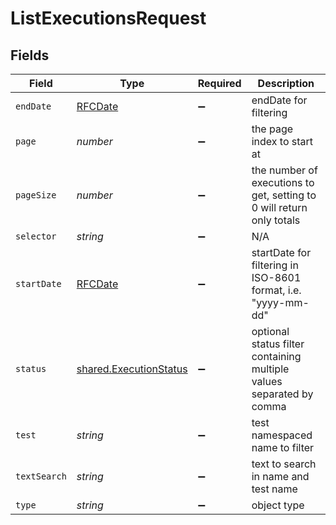 # ListExecutionsRequest


## Fields

| Field                                                                 | Type                                                                  | Required                                                              | Description                                                           |
| --------------------------------------------------------------------- | --------------------------------------------------------------------- | --------------------------------------------------------------------- | --------------------------------------------------------------------- |
| `endDate`                                                             | [RFCDate](../../types/rfcdate.md)                                     | :heavy_minus_sign:                                                    | endDate for filtering                                                 |
| `page`                                                                | *number*                                                              | :heavy_minus_sign:                                                    | the page index to start at                                            |
| `pageSize`                                                            | *number*                                                              | :heavy_minus_sign:                                                    | the number of executions to get, setting to 0 will return only totals |
| `selector`                                                            | *string*                                                              | :heavy_minus_sign:                                                    | N/A                                                                   |
| `startDate`                                                           | [RFCDate](../../types/rfcdate.md)                                     | :heavy_minus_sign:                                                    | startDate for filtering in ISO-8601 format, i.e. "yyyy-mm-dd"         |
| `status`                                                              | [shared.ExecutionStatus](../../models/shared/executionstatus.md)      | :heavy_minus_sign:                                                    | optional status filter containing multiple values separated by comma  |
| `test`                                                                | *string*                                                              | :heavy_minus_sign:                                                    | test namespaced name to filter                                        |
| `textSearch`                                                          | *string*                                                              | :heavy_minus_sign:                                                    | text to search in name and test name                                  |
| `type`                                                                | *string*                                                              | :heavy_minus_sign:                                                    | object type                                                           |